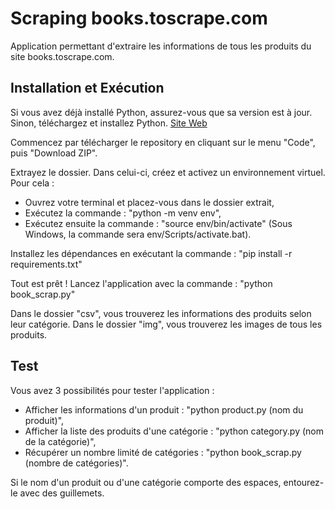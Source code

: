 # Scraping books.toscrape.com

Application permettant d'extraire les informations de tous les produits du site books.toscrape.com.

## Installation et Exécution

Si vous avez déjà installé Python, assurez-vous que sa version est à jour.
Sinon, téléchargez et installez Python. [Site Web](https://www.python.org/downloads/)

Commencez par télécharger le repository en cliquant sur le menu "Code", puis "Download ZIP".

Extrayez le dossier. Dans celui-ci, créez et activez un environnement virtuel. Pour cela :
- Ouvrez votre terminal et placez-vous dans le dossier extrait,
- Exécutez la commande : "python -m venv env",
- Exécutez ensuite la commande : "source env/bin/activate" (Sous Windows, la commande sera env/Scripts/activate.bat).

Installez les dépendances en exécutant la commande : "pip install -r requirements.txt"

Tout est prêt ! Lancez l'application avec la commande : "python book_scrap.py"

Dans le dossier "csv", vous trouverez les informations des produits selon leur catégorie.
Dans le dossier "img", vous trouverez les images de tous les produits.

## Test

Vous avez 3 possibilités pour tester l'application :
- Afficher les informations d'un produit : "python product.py (nom du produit)",
- Afficher la liste des produits d'une catégorie : "python category.py (nom de la catégorie)",
- Récupérer un nombre limité de catégories : "python book_scrap.py (nombre de catégories)".
    
Si le nom d'un produit ou d'une catégorie comporte des espaces, entourez-le avec des guillemets.